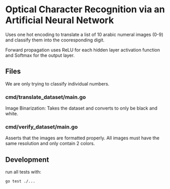 # Optical Character Recognition via an Artificial Neural Network

Uses one hot encoding to translate a list of 10 arabic numeral images (0-9) and classify them into the cooresponding digit.

Forward propagation uses ReLU for each hidden layer activation function and Softmax for the output layer.

## Files

We are only trying to classify individual numbers.

### cmd/translate_dataset/main.go

Image Binarization: Takes the dataset and converts to only be black and white.

### cmd/verify_dataset/main.go

Asserts that the images are formatted properly.
All images must have the same resolution and only contain 2 colors.

## Development

run all tests with:

```bash
go test ./...
```
